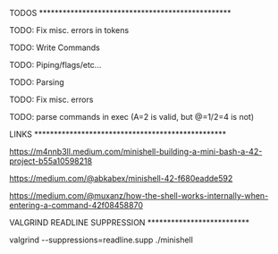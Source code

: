 TODOS *************************************************

TODO: Fix misc. errors in tokens

TODO: Write Commands

TODO: Piping/flags/etc...

TODO: Parsing

TODO: Fix misc. errors

TODO: parse commands in exec (A=2 is valid, but @=1/2=4 is not)

LINKS *************************************************

https://m4nnb3ll.medium.com/minishell-building-a-mini-bash-a-42-project-b55a10598218

https://medium.com/@abkabex/minishell-42-f680eadde592

https://medium.com/@muxanz/how-the-shell-works-internally-when-entering-a-command-42f08458870

VALGRIND READLINE SUPPRESSION **************************

valgrind --suppressions=readline.supp ./minishell
